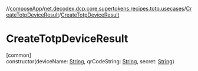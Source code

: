 //[composeApp](../../../index.md)/[net.decodex.dcp.core.supertokens.recipes.totp.usecases](../index.md)/[CreateTotpDeviceResult](index.md)/[CreateTotpDeviceResult](-create-totp-device-result.md)

# CreateTotpDeviceResult

[common]\
constructor(deviceName: [String](https://kotlinlang.org/api/latest/jvm/stdlib/kotlin/-string/index.html), qrCodeString: [String](https://kotlinlang.org/api/latest/jvm/stdlib/kotlin/-string/index.html), secret: [String](https://kotlinlang.org/api/latest/jvm/stdlib/kotlin/-string/index.html))
